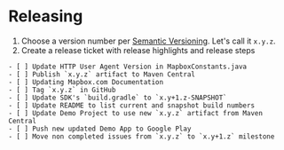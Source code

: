 # Releasing

1. Choose a version number per [Semantic Versioning](http://semver.org/). Let's call it `x.y.z`.
1. Create a release ticket with release highlights and release steps

```
- [ ] Update HTTP User Agent Version in MapboxConstants.java
- [ ] Publish `x.y.z` artifact to Maven Central
- [ ] Updating Mapbox.com Documentation
- [ ] Tag `x.y.z` in GitHub
- [ ] Update SDK's `build.gradle` to `x.y+1.z-SNAPSHOT`
- [ ] Update README to list current and snapshot build numbers
- [ ] Update Demo Project to use new `x.y.z` artifact from Maven Central
- [ ] Push new updated Demo App to Google Play
- [ ] Move non completed issues from `x.y.z` to `x.y+1.z` milestone
```
